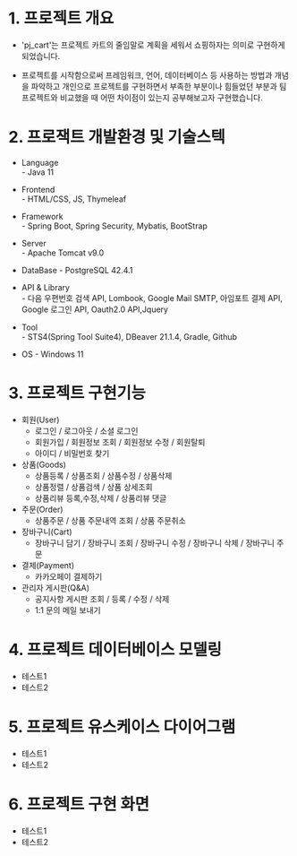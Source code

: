 # 1. 프로젝트 개요

* 'pj_cart'는 프로젝트 카트의 줄임말로 계획을 세워서 쇼핑하자는 의미로 구현하게 되었습니다.

* 프로젝트를 시작함으로써 프레임워크, 언어, 데이터베이스 등 사용하는 방법과 개념을 파악하고
개인으로 프로젝트를 구현하면서 부족한 부분이나 힘들었던 부분과 팀 프로젝트와 비교했을 때 어떤 차이점이 있는지
공부해보고자 구현했습니다.

# 2. 프로잭트 개발환경 및 기술스텍

* Language  
\- Java 11

* Frontend  
\- HTML/CSS, JS, Thymeleaf

* Framework  
\- Spring Boot, Spring Security, Mybatis, BootStrap

* Server  
\- Apache Tomcat v9.0

* DataBase
\- PostgreSQL 42.4.1

* API & Library  
\- 다음 우편번호 검색 API, Lombook, Google Mail SMTP, 아임포트 결제 API, Google 로그인 API, Oauth2.0 API,Jquery

* Tool  
\- STS4(Spring Tool Suite4), DBeaver 21.1.4, Gradle, Github

* OS 
\- Windows 11

# 3. 프로젝트 구현기능  

* 회원(User)
  * 로그인 / 로그아웃 / 소셜 로그인
  * 회원가입 / 회원정보 조회 / 회원정보 수정 / 회원탈퇴
  * 아이디 / 비밀번호 찾기
* 상품(Goods)
  * 상품등록 / 상품조회 / 상품수정 / 상품삭제
  * 상품정렬 / 상품검색 / 상품 상세조회
  * 상품리뷰 등록,수정,삭제 / 상품리뷰 댓글
* 주문(Order)
  * 상품주문 / 상품 주문내역 조회 / 상품 주문취소
* 장바구니(Cart)
  * 장바구니 담기 / 장바구니 조회 / 장바구니 수정 / 장바구니 삭제 / 장바구니 주문
* 결제(Payment)
  * 카카오페이 결제하기
* 관리자 게시판(Q&A)
  * 공지사항 게시판 조회 / 등록 / 수정 / 삭제
  * 1:1 문의 메일 보내기

# 4. 프로젝트 데이터베이스 모델링  

* 테스트1
* 테스트2

# 5. 프로젝트 유스케이스 다이어그램

* 테스트1
* 테스트2

# 6. 프로젝트 구현 화면

* 테스트1
* 테스트2
